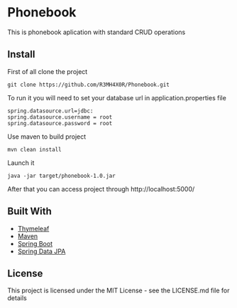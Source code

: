 # Phonebook
This is phonebook aplication with standard CRUD operations

## Install
First of all clone the project
```
git clone https://github.com/R3MH4X0R/Phonebook.git
```
To run it you will need to set your database url in application.properties file
```
spring.datasource.url=jdbc:
spring.datasource.username = root
spring.datasource.password = root
```
Use maven to build project

```
mvn clean install
```
Launch it
```
java -jar target/phonebook-1.0.jar
```
After that you can access project through http://localhost:5000/
## Built With
* [Thymeleaf](https://www.thymeleaf.org/)
* [Maven](https://maven.apache.org/)
* [Spring Boot](https://spring.io/projects/spring-boot)
* [Spring Data JPA](https://docs.spring.io/spring-data/jpa/docs/current/reference/html/)

## License

This project is licensed under the MIT License - see the LICENSE.md file for details
